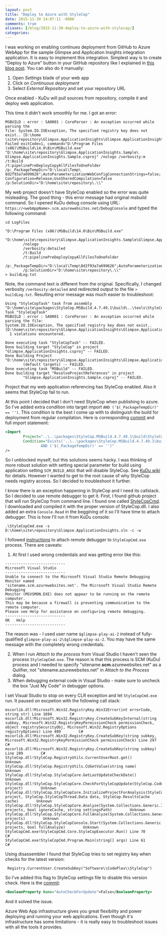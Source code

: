 ```yaml
---
layout: post
title: "Deploy to Azure with StyleCop"
date: 2015-11-30 14:07:11 -0800
comments: true
aliases: [/blog/2015-11-30-deploy-to-azure-with-stylecop/]
categories: 
---
```

I was working on enabling continues deployment from GitHub to Azure WebApp for the sample Glimpse and Application Insights integration application. It is easy to implement this integration. Simplest way is to create "Deploy to Azure" button in your GitHub repository like I explained in [this blog post](http://blogs.msdn.com/b/webdev/archive/2015/09/16/deploy-to-azure-from-github-with-application-insights.aspx). You can also do it manually:

1. Open *Settings* blade of your web app
2. Click on *Continuous deployment*
3. Select *External Repository* and set your repository URL

Once enabled - KuDu will pull sources from repository, compile it and deploy web application.

This time it didn't work smoothly for me. I got an error:

```
MSBUILD : error : SA0001 : CoreParser : An exception occurred while parsing the 
file: System.IO.IOException, The specified registry key does not exist.. [D:\home
\site\repository\Glimpse.ApplicationInsights\Glimpse.ApplicationInsights.csproj]
Failed exitCode=1, command="D:\Program Files (x86)\MSBuild\14.0\Bin\MSBuild.exe" 
"D:\home\site\repository\Glimpse.ApplicationInsights.Sample\
Glimpse.ApplicationInsights.Sample.csproj" /nologo /verbosity:m /t:Build 
/t:pipelinePreDeployCopyAllFilesToOneFolder /p:_PackageTempDir="D:\local\Temp\
8d2f93a7a699626";AutoParameterizationWebConfigConnectionStrings=false;
Configuration=Release;UseSharedCompilation=false 
/p:SolutionDir="D:\home\site\repository\.\\"
```

My web project doesn't have StyleCop enabled so the error was quite misleading. The good thing - this error message had original msbuild command. So I opened KuDu debug console using URL: `https://<webAppName>.scm.azurewebsites.net/DebugConsole` and typed the following command:

``` batch
cd LogFiles

"D:\Program Files (x86)\MSBuild\14.0\Bin\MSBuild.exe" 
        "D:\home\site\repository\Glimpse.ApplicationInsights.Sample\Glimpse.ApplicationInsights.Sample.csproj" 
        /nologo 
        /verbosity:detailed 
        /t:Build 
        /t:pipelinePreDeployCopyAllFilesToOneFolder 
        /p:_PackageTempDir="D:\local\Temp\8d2f93a7a699626";AutoParameterizationWebConfigConnectionStrings=false;Configuration=Release;UseSharedCompilation=false 
        /p:SolutionDir="D:\home\site\repository\.\\" 
> buildLog.txt
```

Note, the command text is different from the original. Specifically, I changed verbosity `/verbosity:detailed` and redirected output to the file `> buildLog.txt`. Resulting error message was much easier to troubleshoot:


```
Using "StyleCopTask" task from assembly "D:\home\site\packages\StyleCop.MSBuild.4.7.49.1\build\..\tools\StyleCop.dll".
Task "StyleCopTask"
MSBUILD : error : SA0001 : CoreParser : An exception occurred while parsing the file: 
System.IO.IOException, The specified registry key does not exist.. 
[D:\home\site\repository\Glimpse.ApplicationInsights\Glimpse.ApplicationInsights.csproj]
  1 violations encountered.

Done executing task "StyleCopTask" -- FAILED.
Done building target "StyleCop" in project "Glimpse.ApplicationInsights.csproj" -- FAILED.
Done Building Project "D:\home\site\repository\Glimpse.ApplicationInsights\Glimpse.ApplicationInsights.csproj" 
        (default targets) -- FAILED.
Done executing task "MSBuild" -- FAILED.
Done building target "ResolveProjectReferences" in project 
        "Glimpse.ApplicationInsights.Sample.csproj" -- FAILED.
```

Project that my web application referencing has StyleCop enabled. Also it seems that StyleCop fail to run. 

At this point I decided that I don't need StyleCop when publishing to azure. So I've added extra condition into target import `AND ('$(_PackageTempDir)' == '')`. This condition is the best I come up with to distinguish the build for deployment from regular compilation. Here is corresponding [commit](https://github.com/Glimpse/Glimpse.ApplicationInsights/commit/d0ccba3edbf0980fe3e317d121cd2ac2216fe9bf) and full import statement: 

``` xml
<Import 
        Project="..\..\packages\StyleCop.MSBuild.4.7.49.1\build\StyleCop.MSBuild.Targets" 
        Condition="Exists('..\..\packages\StyleCop.MSBuild.4.7.49.1\build\StyleCop.MSBuild.Targets') 
                AND ('$(_PackageTempDir)' == '')" 
/>
```

So I unblocked myself, but this solutions seems hacky. I was thinking of more robust solution with setting special parameter for build using application setting `SCM_BUILD_ARGS` that will disable StyleCop. See [KuDu wiki](https://github.com/projectkudu/kudu/wiki/Configurable-settings) for details. However I wanted to get to the root cause of why StyleCop needs registry access. So I decided to troubleshoot it further.

I know there is an exception happening in StyleCop and I need its callstack. So I decided to use remote debugger to get it. First, I found github project that will run StyleCop from command line. I found one called [StyleCopCmd](https://github.com/michaelschnyder/StyleCopCmd). I downloaded and compiled it with the proper version of StyleCop.dll. I also added an extra `Console.Read` in the beggining of it so I'll have time to attach debugger. This is how I'll run it from KuDu console: 
 
```
.\StyleCopCmd.exe -s D:\home\site\repository\Glimpse.ApplicationInsights.sln -c -w
```

I followed [instructions](http://blogs.msdn.com/b/webdev/archive/2013/11/05/remote-debugging-a-window-azure-web-site-with-visual-studio-2013.aspx) to attach remote debugger to `StyleCopCmd.exe` process. There are caveats:

1. At first I used wrong credentials and was getting error like this:

  ```
  ---------------------------
  Microsoft Visual Studio
  ---------------------------
  Unable to connect to the Microsoft Visual Studio Remote Debugging Monitor named 
  'sitename.scm.azurewebsites.net'. The Microsoft Visual Studio Remote Debugging 
  Monitor (MSVSMON.EXE) does not appear to be running on the remote computer. 
  This may be because a firewall is preventing communication to the remote computer. 
  Please see Help for assistance on configuring remote debugging.
  ---------------------------
  OK   Help   
  ---------------------------
  ```

  The reason was - I used user name `$glimpse-play-ai-2` instead of fully-qualified `glimpse-play-ai-2\$glimpse-play-ai-2`. You may have the same message with the completely wrong credentials. 
        
2. When I run *Attach to the process* from Visual Studio I haven't seen the process `StyleCopCmd.exe`. The reason is that this process is SCM (KuDu) process and I needed to specify "sitename.**scm**.azurewebsites.net" as a Qulifier, not "sitename.azurewebsites.net" in *Attach to the Process* dialog.   
3. When debugging external code in Visual Studio - make sure to uncheck the box "Just My Code" in debugger options.           

I set Visual Studio to stop on every CLR exception and let `StyleCopCmd.exe` run. It paused on excpetion with the following call stack:

```
mscorlib.dll!Microsoft.Win32.RegistryKey.Win32Error(int errorCode, string str) Line 1694        C#
mscorlib.dll!Microsoft.Win32.RegistryKey.CreateSubKeyInternal(string subkey, Microsoft.Win32.RegistryKeyPermissionCheck permissionCheck, object registrySecurityObj, Microsoft.Win32.RegistryOptions registryOptions) Line 409        C#
mscorlib.dll!Microsoft.Win32.RegistryKey.CreateSubKey(string subkey, Microsoft.Win32.RegistryKeyPermissionCheck permissionCheck) Line 297        C#
mscorlib.dll!Microsoft.Win32.RegistryKey.CreateSubKey(string subkey) Line 289        C#
StyleCop.dll!StyleCop.RegistryUtils.CurrentUserRoot.get()        Unknown
StyleCop.dll!StyleCop.RegistryUtils.CUGetValue(string name)        Unknown
StyleCop.dll!StyleCop.StyleCopCore.GetLastUpdateCheckDate()        Unknown
StyleCop.dll!StyleCop.StyleCopCore.CheckForStyleCopUpdate(StyleCop.CodeProject project)        Unknown
StyleCop.dll!StyleCop.StyleCopCore.InitializeProjectForAnalysis(StyleCop.CodeProject project, StyleCop.StyleCopThread.Data data, StyleCop.ResultsCache cache)        Unknown
StyleCop.dll!StyleCop.StyleCopCore.Analyze(System.Collections.Generic.IList<StyleCop.CodeProject> projects, bool ignoreCache, string settingsPath)        Unknown
StyleCop.dll!StyleCop.StyleCopCore.FullAnalyze(System.Collections.Generic.IList<StyleCop.CodeProject> projects)        Unknown
StyleCop.dll!StyleCop.StyleCopConsole.Start(System.Collections.Generic.IList<StyleCop.CodeProject> projects, bool fullAnalyze)        Unknown
StyleCopCmd.exe!StyleCopCmd.Core.StyleCopExecutor.Run() Line 70        C#
StyleCopCmd.exe!StyleCopCmd.Program.Main(string[] args) Line 61        C#
```

Using disassembler I found that StyleCop tries to set registry key when checks for the latest version:
 
```
 Registry.CurrentUser.CreateSubKey("Software\\CodePlex\\StyleCop")
```

So I’ve added this flag to StyleCop settings file to disable this version check. Here is the [commit](https://github.com/Glimpse/Glimpse.ApplicationInsights/commit/ccb9b90d5cf02273a75edffabb1145125e36632d): 

``` xml
<BooleanProperty Name="AutoCheckForUpdate">False</BooleanProperty>
```

And it solved the issue.

Azure Web App infrastructure gives you great flexibility and power deploying and running your web applications. Even though it's infrastructure has some limitations - it is really easy to troubleshoot issues with all the tools it provides.  